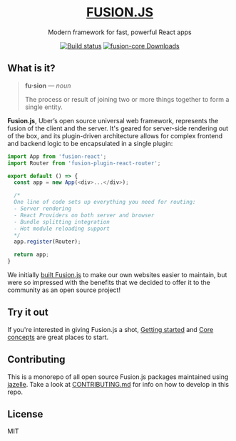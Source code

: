 <h1 align="center">
  <a href="https://fusionjs.com/">FUSION.JS</a>
</h1>

<p align="center">
  Modern framework for fast, powerful React apps
</p>

<p align="center">
  <a href="https://buildkite.com/uberopensource/fusionjs"><img alt="Build status" src="https://badge.buildkite.com/7a82192275779f6a8ba81f7d4a1b0d294256838faa1dfdf080.svg?branch=master"></a>
  <a href="https://www.npmjs.com/package/fusion-core"><img alt="fusion-core Downloads" src="https://img.shields.io/npm/dm/fusion-core.svg?maxAge=43200&label=downloads"></a>
</p>

## What is it?

> **fu·sion** — *noun*
>
> The process or result of joining two or more things together to form a single entity.

**Fusion.js**, Uber’s open source universal web framework, represents the fusion of the client and the server. It's geared for server-side rendering out of the box, and its plugin-driven architecture allows for complex frontend and backend logic to be encapsulated in a single plugin:

```js
import App from 'fusion-react';
import Router from 'fusion-plugin-react-router';

export default () => {
  const app = new App(<div>...</div>);

  /*
  One line of code sets up everything you need for routing:
  - Server rendering
  - React Providers on both server and browser
  - Bundle splitting integration
  - Hot module reloading support
  */
  app.register(Router);

  return app;
}
```

We initially [built Fusion.js](https://eng.uber.com/fusionjs/) to make our own websites easier to maintain, but were so impressed with the benefits that we decided to offer it to the community as an open source project!

## Try it out

If you're interested in giving Fusion.js a shot, [Getting started](https://fusionjs.com/docs/getting-started/) and [Core concepts](https://fusionjs.com/docs/learn-fusion/core-concepts) are great places to start.


## Contributing

This is a monorepo of all open source Fusion.js packages maintained using [jazelle](https://github.com/fusionjs/fusionjs/tree/master/jazelle). Take a look at [CONTRIBUTING.md](CONTRIBUTING.md) for info on how to develop in this repo.

## License

MIT
